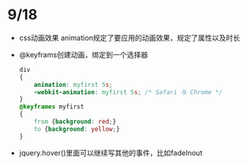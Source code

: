 # 9/18

- css动画效果 animation规定了要应用的动画效果，规定了属性以及时长

- @keyframs创建动画，绑定到一个选择器

  ```css
  div
  {
      animation: myfirst 5s;
      -webkit-animation: myfirst 5s; /* Safari 与 Chrome */
  }
  @keyframes myfirst
  {
      from {background: red;}
      to {background: yellow;}
  }
  ```

- jquery.hover()里面可以继续写其他的事件，比如fadeInout

